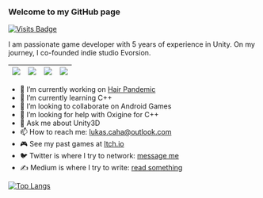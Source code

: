 ### Welcome to my GitHub page



[![Visits Badge](https://badges.pufler.dev/visits/LukasCaha/LukasCaha)](https://badges.pufler.dev)

I am passionate game developer with 5 years of experience in Unity. On my
journey, I co-founded indie studio Evorsion.

| <img src="https://img.shields.io/badge/c%23%20-%23239120.svg?&style=for-the-badge&logo=c-sharp&logoColor=white"/> | <img src="https://img.shields.io/badge/unity%20-%23000000.svg?&style=for-the-badge&logo=unity&logoColor=white"/>| <img src="https://img.shields.io/badge/php-%23777BB4.svg?&style=for-the-badge&logo=php&logoColor=white"/> | <img src="https://img.shields.io/badge/laravel%20-%23FF2D20.svg?&style=for-the-badge&logo=laravel&logoColor=white"/> |
| --- | --- | --- | --- |

- 🔭 I’m currently working on [Hair Pandemic](https://play.google.com/store/apps/details?id=com.Evorsion.HairPandemic)
- 🌱 I’m currently learning C++
- 👯 I’m looking to collaborate on Android Games
- 🤔 I’m looking for help with Oxigine for C++
- 💬 Ask me about Unity3D
- 📫 How to reach me: lukas.caha@outlook.com
- 🎮 See my past games at [Itch.io](https://evorsion.itch.io/)
- 🐦 Twitter is where I try to network: [message me](https://twitter.com/lukas_caha)
- ✍️ Medium is where I try to write: [read something](https://lukascaha.medium.com/)


[![Top Langs](https://github-readme-stats.vercel.app/api/top-langs/?username=LukasCaha&theme=dark&layout=compact)](https://github.com/anuraghazra/github-readme-stats)
